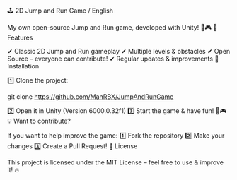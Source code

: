 🕹️ 2D Jump and Run Game / English

My own open-source Jump and Run game, developed with Unity! 🚀🎮 📌 Features

✔ Classic 2D Jump and Run gameplay ✔ Multiple levels & obstacles ✔ Open Source – everyone can contribute! ✔ Regular updates & improvements 🔧 Installation

1️⃣ Clone the project:

git clone https://github.com/ManRBX/JumpAndRunGame

2️⃣ Open it in Unity (Version 6000.0.32f1) 3️⃣ Start the game & have fun! 🚀🎮 💡 Want to contribute?

If you want to help improve the game: 1️⃣ Fork the repository 2️⃣ Make your changes 3️⃣ Create a Pull Request! 📜 License

This project is licensed under the MIT License – feel free to use & improve it! 🔥
